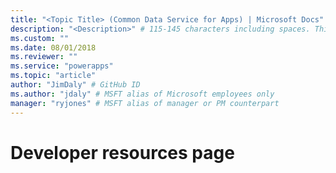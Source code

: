 ```yaml
---
title: "<Topic Title> (Common Data Service for Apps) | Microsoft Docs" # Intent and product brand in a unique string of 43-59 chars including spaces
description: "<Description>" # 115-145 characters including spaces. This abstract displays in the search result.
ms.custom: ""
ms.date: 08/01/2018
ms.reviewer: ""
ms.service: "powerapps"
ms.topic: "article"
author: "JimDaly" # GitHub ID
ms.author: "jdaly" # MSFT alias of Microsoft employees only
manager: "ryjones" # MSFT alias of manager or PM counterpart
---
```

# Developer resources page

<!-- https://docs.microsoft.com/en-us/dynamics365/customer-engagement/developer/developer-resources-page

- The UI in the app needs to be updated
- Remove references to on-premises
- Information on regions s/b in the admin docs and this pages should just have the patterns, i.e.
- "https://disco.crm{0}.dynamics.com/XRMServices/2011/Discovery.svc" where {0} is the value to use -->